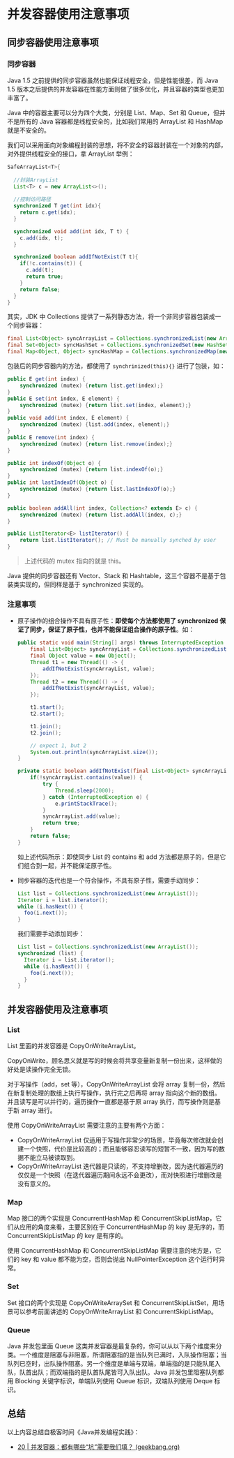 # 并发容器使用注意事项

## 同步容器使用注意事项

### 同步容器

Java 1.5 之前提供的同步容器虽然也能保证线程安全，但是性能很差，而 Java 1.5 版本之后提供的并发容器在性能方面则做了很多优化，并且容器的类型也更加丰富了。

Java 中的容器主要可以分为四个大类，分别是 List、Map、Set 和 Queue，但并不是所有的 Java 容器都是线程安全的，比如我们常用的 ArrayList 和 HashMap 就是不安全的。

我们可以采用面向对象编程封装的思想，将不安全的容器封装在一个对象的内部，对外提供线程安全的接口，拿 ArrayList 举例：

```java
SafeArrayList<T>{
    
  //封装ArrayList
  List<T> c = new ArrayList<>();
    
  //控制访问路径
  synchronized T get(int idx){
    return c.get(idx);
  }

  synchronized void add(int idx, T t) {
    c.add(idx, t);
  }

  synchronized boolean addIfNotExist(T t){
    if(!c.contains(t)) {
      c.add(t);
      return true;
    }
    return false;
  }
}
```

其实，JDK 中 Collections 提供了一系列静态方法，将一个非同步容器包装成一个同步容器：

```java
final List<Object> syncArrayList = Collections.synchronizedList(new ArrayList<>());
final Set<Object> syncHashSet = Collections.synchronizedSet(new HashSet<>());
final Map<Object, Object> syncHashMap = Collections.synchronizedMap(new HashMap<>());
```

包装后的同步容器内的方法，都使用了 `synchrinized(this){}` 进行了包装，如：

```java
public E get(int index) {
    synchronized (mutex) {return list.get(index);}
}
public E set(int index, E element) {
    synchronized (mutex) {return list.set(index, element);}
}
public void add(int index, E element) {
    synchronized (mutex) {list.add(index, element);}
}
public E remove(int index) {
    synchronized (mutex) {return list.remove(index);}
}

public int indexOf(Object o) {
    synchronized (mutex) {return list.indexOf(o);}
}
public int lastIndexOf(Object o) {
    synchronized (mutex) {return list.lastIndexOf(o);}
}

public boolean addAll(int index, Collection<? extends E> c) {
    synchronized (mutex) {return list.addAll(index, c);}
}

public ListIterator<E> listIterator() {
    return list.listIterator(); // Must be manually synched by user
}
```

> 上述代码的 mutex 指向的就是 this。

Java 提供的同步容器还有 Vector、Stack 和 Hashtable，这三个容器不是基于包装类实现的，但同样是基于 synchronized 实现的。

### 注意事项

- 原子操作的组合操作不具有原子性：**即使每个方法都使用了 synchronized 保证了同步，保证了原子性，也并不能保证组合操作的原子性**。如：

  ```java
  public static void main(String[] args) throws InterruptedException {
      final List<Object> syncArrayList = Collections.synchronizedList(new ArrayList<>());
      final Object value = new Object();
      Thread t1 = new Thread(() -> {
          addIfNotExist(syncArrayList, value);
      });
      Thread t2 = new Thread(() -> {
          addIfNotExist(syncArrayList, value);
      });
  
      t1.start();
      t2.start();
  
      t1.join();
      t2.join();
  
      // expect 1, but 2
      System.out.println(syncArrayList.size());
  }
  
  private static boolean addIfNotExist(final List<Object> syncArrayList, final Object value) {
      if(!syncArrayList.contains(value)) {
          try {
              Thread.sleep(2000);
          } catch (InterruptedException e) {
              e.printStackTrace();
          }
          syncArrayList.add(value);
          return true;
      }
      return false;
  }
  ```

  如上述代码所示：即使同步 List 的 contains 和 add 方法都是原子的，但是它们组合到一起，并不能保证原子性。

- 同步容器的迭代也是一个符合操作，不具有原子性，需要手动同步：

  ```java
  List list = Collections.synchronizedList(new ArrayList());
  Iterator i = list.iterator(); 
  while (i.hasNext()) {
  	foo(i.next());
  }
  ```

  我们需要手动添加同步：

  ```java
  List list = Collections.synchronizedList(new ArrayList());
  synchronized (list) {  
    Iterator i = list.iterator(); 
    while (i.hasNext()) {
      foo(i.next());  
    }
  }    
  ```

## 并发容器使用及注意事项

### List

List 里面的并发容器是 CopyOnWriteArrayList。

CopyOnWrite，顾名思义就是写的时候会将共享变量新复制一份出来，这样做的好处是读操作完全无锁。

对于写操作（add，set 等），CopyOnWriteArrayList 会将 array 复制一份，然后在新复制处理的数组上执行写操作，执行完之后再将 array 指向这个新的数组。并且读写是可以并行的，遍历操作一直都是基于原 array 执行，而写操作则是基于新 array 进行。

使用 CopyOnWriteArrayList 需要注意的主要有两个方面：

- CopyOnWriteArrayList 仅适用于写操作非常少的场景，毕竟每次修改就会创建一个快照，代价是比较高的；而且能够容忍读写的短暂不一致，因为写的数据不能立马被读取到。
- CopyOnWriteArrayList 迭代器是只读的，不支持增删改，因为迭代器遍历的仅仅是一个快照（在迭代器遍历期间永远不会更改），而对快照进行增删改是没有意义的。

### Map

Map 接口的两个实现是 ConcurrentHashMap 和 ConcurrentSkipListMap，它们从应用的角度来看，主要区别在于 ConcurrentHashMap 的 key 是无序的，而 ConcurrentSkipListMap 的 key 是有序的。

使用 ConcurrentHashMap 和 ConcurrentSkipListMap 需要注意的地方是，它们的 key 和 value 都不能为空，否则会抛出 NullPointerException 这个运行时异常。

### Set

Set 接口的两个实现是 CopyOnWriteArraySet 和 ConcurrentSkipListSet，用场景可以参考前面讲述的 CopyOnWriteArrayList 和 ConcurrentSkipListMap。

### Queue

Java 并发包里面 Queue 这类并发容器是最复杂的，你可以从以下两个维度来分类。一个维度是阻塞与非阻塞，所谓阻塞指的是当队列已满时，入队操作阻塞；当队列已空时，出队操作阻塞。另一个维度是单端与双端，单端指的是只能队尾入队，队首出队；而双端指的是队首队尾皆可入队出队。Java 并发包里阻塞队列都用 Blocking 关键字标识，单端队列使用 Queue 标识，双端队列使用 Deque 标识。

## 总结

以上内容总结自极客时间《Java并发编程实践》：

- [20 | 并发容器：都有哪些“坑”需要我们填？ (geekbang.org)](https://time.geekbang.org/column/article/90201)


